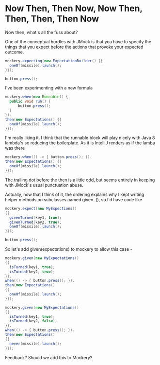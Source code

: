 Now Then, Then Now, Now Then, Then, Then, Then Now
==================================================

Now then, what's all the fuss about?

One of the conceptual hurdles with JMock is that you have to specify the things that you expect before the actions that provoke your expected outcome.

```java
mockery.expecting(new ExpectationBuilder() {{
  oneOf(missile).launch();
}});

button.press();
```

I've been experimenting with a new formula

```java
mockery.when(new Runnable() {
  public void run() {
      button.press();
  }
}).
then(new Expectations() {{
  oneOf(missile).launch();
}});
```

I'm really liking it. I think that the runnable block will play nicely with Java 8 lambda's so reducing the boilerplate. As it is IntelliJ renders as if the lamba was there

```java
mockery.when(() -> { button.press(); }).
then(new Expectations() {{
  oneOf(missile).launch();
}});
```

The trailing dot before the then is a little odd, but seems entirely in keeping with JMock's usual punctuation abuse.

Actually, now that I think of it, the ordering explains why I kept writing helper methods on subclasses named given..(), so I'd have code  like

```java
mockery.expect(new MyExpections()
{{
  givenTurned(key1, true);
  givenTurned(key2, true);
  oneOf(missile).launch();
}});

button.press();
```

So let's add given(expectations) to mockery to allow this case -

```java
mockery.given(new MyExpectations()
{{
  isTurned(key1, true);
  isTurned(key2, true);
}}.
when(() -> { button.press(); }).
then(new Expectations()
{{
  oneOf(missile).launch();
}});

mockery.given(new MyExpectations()
{{
  isTurned(key1, true);
  isTurned(key2, false);
}}.
when(() -> { button.press(); }).
then(new Expectations()
{{
  never(missile).launch();
}});

```

Feedback? Should we add this to Mockery?
